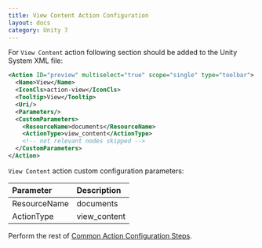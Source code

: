 ```yaml
---
title: View Content Action Configuration
layout: docs
category: Unity 7
---
```

For `View Content` action following section should be added to the Unity System XML file:
 
```xml
<Action ID="preview" multiselect="true" scope="single" type="toolbar">
  <Name>View</Name>
  <IconCls>action-view</IconCls>
  <Tooltip>View</Tooltip>
  <Uri/>
  <Parameters/>
  <CustomParameters>
    <ResourceName>documents</ResourceName>
    <ActionType>view_content</ActionType>
    <!-- not relevant nodes skipped -->
  </CustomParameters>
</Action>
```

`View Content` action custom configuration parameters:

| Parameter   | Description |
|:------------|:------------|
|ResourceName | documents   |
|ActionType   | view_content|

Perform the rest of [Common Action Configuration Steps](../actions.md#common-actions-configuration-steps). 